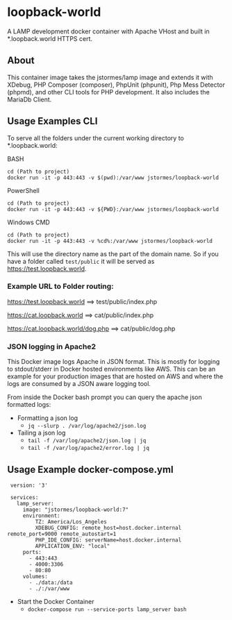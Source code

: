 # loopback-world
A LAMP development docker container with Apache VHost and built in *.loopback.world HTTPS cert.
 
 ## About
 
 This container image takes the jstormes/lamp image and extends it with XDebug, PHP Composer (composer), PhpUnit 
 (phpunit), Php Mess Detector (phpmd), and other CLI tools for PHP development.  It also includes the MariaDb Client.
 
 ## Usage Examples CLI
 
 To serve all the folders under the current working directory to *.loopback.world:
 
 BASH
 
```
cd (Path to project)
docker run -it -p 443:443 -v $(pwd):/var/www jstormes/loopback-world
```
 
 PowerShell
 
```
cd (Path to project)
docker run -it -p 443:443 -v ${PWD}:/var/www jstormes/loopback-world
```
 
 Windows CMD
 
```
cd (Path to project)
docker run -it -p 443:443 -v %cd%:/var/www jstormes/loopback-world
```
 
 
 This will use the directory name as the part of the domain name.  So if you have a folder called ```test/public``` 
 it will be served as https://test.loopback.world.  
 
 ### Example URL to Folder routing:
 
 https://test.loopback.world  ==> test/public/index.php
 
 https://cat.loopback.world ==> cat/public/index.php
 
 https://cat.loopback.world/dog.php ==> cat/public/dog.php
 
 ### JSON logging in Apache2
 
 This Docker image logs Apache in JSON format.  This is mostly for logging to stdout/stderr in Docker hosted
 environments like AWS.  This can be an example for your production images that are hosted on AWS and where
 the logs are consumed by a JSON aware logging tool.
 
 From inside the Docker bash prompt you can query the apache json formatted logs:
 
 * Formatting a json log
     * `jq --slurp . /var/log/apache2/json.log`
 * Tailing a json log
     * `tail -f /var/log/apache2/json.log | jq`
     * `tail -f /var/log/apache2/error.log | jq`
 
 
 ## Usage Example docker-compose.yml
 
```
 version: '3'
 
 services:
   lamp_server:
     image: "jstormes/loopback-world:7"
     environment:
         TZ: America/Los_Angeles
         XDEBUG_CONFIG: remote_host=host.docker.internal remote_port=9000 remote_autostart=1
         PHP_IDE_CONFIG: serverName=host.docker.internal
         APPLICATION_ENV: "local"
     ports:
       - 443:443
       - 4000:3306
       - 80:80
     volumes:
       - ./data:/data
       - ./:/var/www
```

* Start the Docker Container 
    * `docker-compose run --service-ports lamp_server bash`
 
 
 